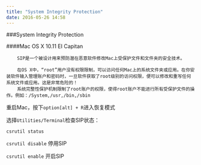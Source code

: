 ```yaml
---
title: "System Integrity Protection"
date: 2016-05-26 14:58
---
```


###System Integrity Protection

####Mac OS X 10.11 EI Capitan

	    SIP是一个被设计用来预防潜在恶意软件修改Mac上受保护文件和文件夹的安全技术。
	
	    在OS X中，“root”用户没有权限限制，可以访问任何Mac上的系统文件夹或应用。在你安装软件输入管理账户和密码时，一旦软件获取了root级别的访问权限，便可以修改和重写任何系统文件或应用。这是非常危险的！
	    系统完整性保护机制限制了root账户的权限，使得root账户不能进行所有受保护文件的操作。例如：/System,/usr,/bin,/sbin


  重启Mac，按下`option[alt] + R`进入恢复模式
  
  选择`Utilities/Terminal`检查SIP状态：  
  
  `csrutil status`
  
  `csrutil disable` 停用SIP
  
  `csrutil enable` 开启SIP
  